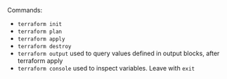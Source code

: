 Commands:
- `terraform init`
- `terraform plan`
- `terraform apply`
- `terraform destroy`
- `terraform output`  used to query values defined in output blocks, after terraform apply
- `terraform console` used to inspect variables. Leave with `exit`